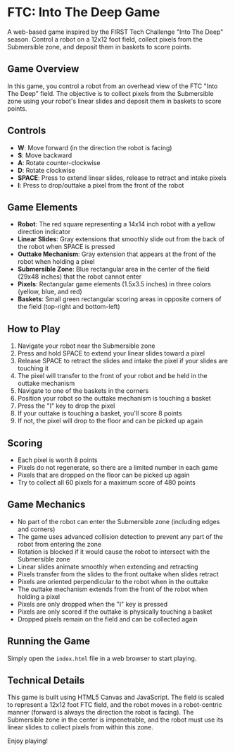 # FTC: Into The Deep Game

A web-based game inspired by the FIRST Tech Challenge "Into The Deep" season. Control a robot on a 12x12 foot field, collect pixels from the Submersible zone, and deposit them in baskets to score points.

## Game Overview

In this game, you control a robot from an overhead view of the FTC "Into The Deep" field. The objective is to collect pixels from the Submersible zone using your robot's linear slides and deposit them in baskets to score points.

## Controls

- **W**: Move forward (in the direction the robot is facing)
- **S**: Move backward
- **A**: Rotate counter-clockwise
- **D**: Rotate clockwise
- **SPACE**: Press to extend linear slides, release to retract and intake pixels
- **I**: Press to drop/outtake a pixel from the front of the robot

## Game Elements

- **Robot**: The red square representing a 14x14 inch robot with a yellow direction indicator
- **Linear Slides**: Gray extensions that smoothly slide out from the back of the robot when SPACE is pressed
- **Outtake Mechanism**: Gray extension that appears at the front of the robot when holding a pixel
- **Submersible Zone**: Blue rectangular area in the center of the field (29x48 inches) that the robot cannot enter
- **Pixels**: Rectangular game elements (1.5x3.5 inches) in three colors (yellow, blue, and red)
- **Baskets**: Small green rectangular scoring areas in opposite corners of the field (top-right and bottom-left)

## How to Play

1. Navigate your robot near the Submersible zone
2. Press and hold SPACE to extend your linear slides toward a pixel
3. Release SPACE to retract the slides and intake the pixel if your slides are touching it
4. The pixel will transfer to the front of your robot and be held in the outtake mechanism
5. Navigate to one of the baskets in the corners
6. Position your robot so the outtake mechanism is touching a basket
7. Press the "I" key to drop the pixel
8. If your outtake is touching a basket, you'll score 8 points
9. If not, the pixel will drop to the floor and can be picked up again

## Scoring

- Each pixel is worth 8 points
- Pixels do not regenerate, so there are a limited number in each game
- Pixels that are dropped on the floor can be picked up again
- Try to collect all 60 pixels for a maximum score of 480 points

## Game Mechanics

- No part of the robot can enter the Submersible zone (including edges and corners)
- The game uses advanced collision detection to prevent any part of the robot from entering the zone
- Rotation is blocked if it would cause the robot to intersect with the Submersible zone
- Linear slides animate smoothly when extending and retracting
- Pixels transfer from the slides to the front outtake when slides retract
- Pixels are oriented perpendicular to the robot when in the outtake
- The outtake mechanism extends from the front of the robot when holding a pixel
- Pixels are only dropped when the "I" key is pressed
- Pixels are only scored if the outtake is physically touching a basket
- Dropped pixels remain on the field and can be collected again

## Running the Game

Simply open the `index.html` file in a web browser to start playing.

## Technical Details

This game is built using HTML5 Canvas and JavaScript. The field is scaled to represent a 12x12 foot FTC field, and the robot moves in a robot-centric manner (forward is always the direction the robot is facing). The Submersible zone in the center is impenetrable, and the robot must use its linear slides to collect pixels from within this zone.

Enjoy playing! 